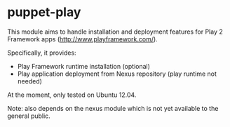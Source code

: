 # puppet-play #

This module aims to handle installation and deployment features for 
Play 2 Framework apps (http://www.playframework.com/).

Specifically, it provides:

- Play Framework runtime installation (optional)
- Play application deployment from Nexus repository (play runtime not needed)

At the moment, only tested on Ubuntu 12.04.

Note: also depends on the nexus module which is not yet available to the general public.
